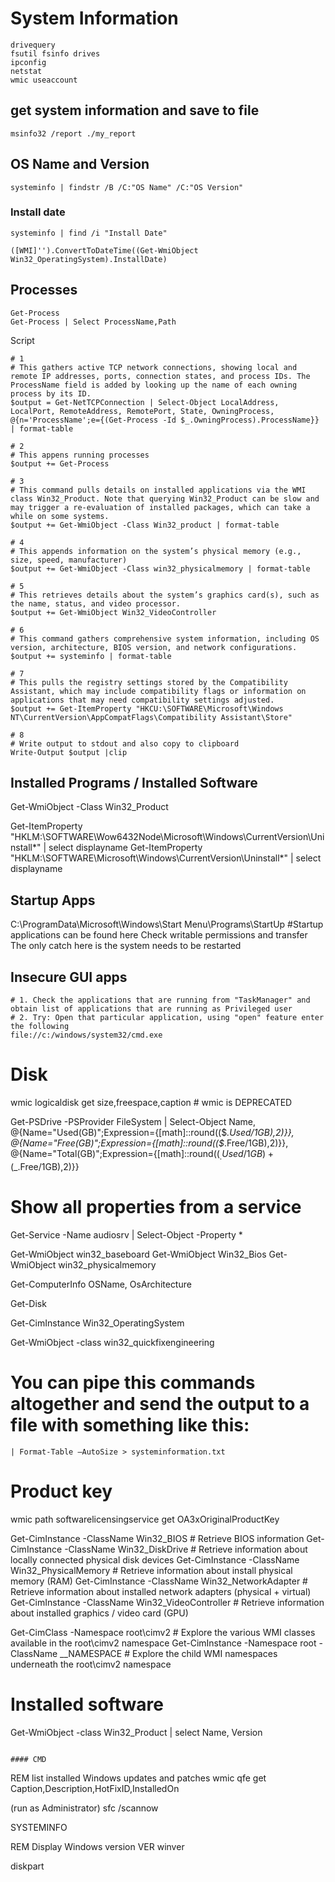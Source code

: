 # System Information


```
drivequery
fsutil fsinfo drives
ipconfig
netstat
wmic useaccount
```



## get system information and save to file
```
msinfo32 /report ./my_report
```


## OS Name and Version
```
systeminfo | findstr /B /C:"OS Name" /C:"OS Version"
```


### Install date
```
systeminfo | find /i "Install Date"

([WMI]'').ConvertToDateTime((Get-WmiObject Win32_OperatingSystem).InstallDate)
```






## Processes
```
Get-Process
Get-Process | Select ProcessName,Path

```










Script

```
# 1
# This gathers active TCP network connections, showing local and remote IP addresses, ports, connection states, and process IDs. The ProcessName field is added by looking up the name of each owning process by its ID.
$output = Get-NetTCPConnection | Select-Object LocalAddress, LocalPort, RemoteAddress, RemotePort, State, OwningProcess, @{n='ProcessName';e={(Get-Process -Id $_.OwningProcess).ProcessName}} | format-table

# 2
# This appens running processes
$output += Get-Process

# 3
# This command pulls details on installed applications via the WMI class Win32_Product. Note that querying Win32_Product can be slow and may trigger a re-evaluation of installed packages, which can take a while on some systems.
$output += Get-WmiObject -Class Win32_product | format-table

# 4
# This appends information on the system’s physical memory (e.g., size, speed, manufacturer)
$output += Get-WmiObject -Class win32_physicalmemory | format-table

# 5
# This retrieves details about the system’s graphics card(s), such as the name, status, and video processor.
$output += Get-WmiObject Win32_VideoController

# 6
# This command gathers comprehensive system information, including OS version, architecture, BIOS version, and network configurations.
$output += systeminfo | format-table

# 7
# This pulls the registry settings stored by the Compatibility Assistant, which may include compatibility flags or information on applications that may need compatibility settings adjusted.
$output += Get-ItemProperty "HKCU:\SOFTWARE\Microsoft\Windows NT\CurrentVersion\AppCompatFlags\Compatibility Assistant\Store"

# 8
# Write output to stdout and also copy to clipboard
Write-Output $output |clip
```

























## Installed Programs / Installed Software

Get-WmiObject -Class Win32_Product

Get-ItemProperty "HKLM:\SOFTWARE\Wow6432Node\Microsoft\Windows\CurrentVersion\Uninstall\*" | select displayname
Get-ItemProperty "HKLM:\SOFTWARE\Microsoft\Windows\CurrentVersion\Uninstall\*" | select displayname



## Startup Apps
C:\ProgramData\Microsoft\Windows\Start Menu\Programs\StartUp #Startup applications can be found here
Check writable permissions and transfer
The only catch here is the system needs to be restarted






## Insecure GUI apps

```
# 1. Check the applications that are running from "TaskManager" and obtain list of applications that are running as Privileged user
# 2. Try: Open that particular application, using "open" feature enter the following
file://c:/windows/system32/cmd.exe 
```























# Disk
wmic logicaldisk get size,freespace,caption # wmic is DEPRECATED


Get-PSDrive -PSProvider FileSystem | Select-Object Name, @{Name="Used(GB)";Expression={[math]::round(($_.Used/1GB),2)}}, @{Name="Free(GB)";Expression={[math]::round(($_.Free/1GB),2)}}, @{Name="Total(GB)";Expression={[math]::round(($_.Used/1GB)+($_.Free/1GB),2)}}







# Show all properties from a service
Get-Service -Name audiosrv | Select-Object -Property *

Get-WmiObject win32_baseboard
Get-WmiObject Win32_Bios
Get-WmiObject win32_physicalmemory

Get-ComputerInfo OSName, OsArchitecture

Get-Disk


Get-CimInstance Win32_OperatingSystem


Get-WmiObject -class win32_quickfixengineering



# You can pipe this commands altogether and send the output to a file with something like this:
	| Format-Table –AutoSize > systeminformation.txt






# Product key
wmic path softwarelicensingservice get OA3xOriginalProductKey




Get-CimInstance -ClassName Win32_BIOS                       # Retrieve BIOS information
Get-CimInstance -ClassName Win32_DiskDrive                  # Retrieve information about locally connected physical disk devices
Get-CimInstance -ClassName Win32_PhysicalMemory             # Retrieve information about install physical memory (RAM)
Get-CimInstance -ClassName Win32_NetworkAdapter             # Retrieve information about installed network adapters (physical + virtual)
Get-CimInstance -ClassName Win32_VideoController            # Retrieve information about installed graphics / video card (GPU)

Get-CimClass -Namespace root\cimv2                          # Explore the various WMI classes available in the root\cimv2 namespace
Get-CimInstance -Namespace root -ClassName __NAMESPACE      # Explore the child WMI namespaces underneath the root\cimv2 namespace



# Installed software
Get-WmiObject -class Win32_Product | select Name, Version


```

#### CMD

```
REM list installed Windows updates and patches
wmic qfe get Caption,Description,HotFixID,InstalledOn

(run as Administrator)
sfc /scannow

SYSTEMINFO

REM Display Windows version
VER
winver


diskpart













